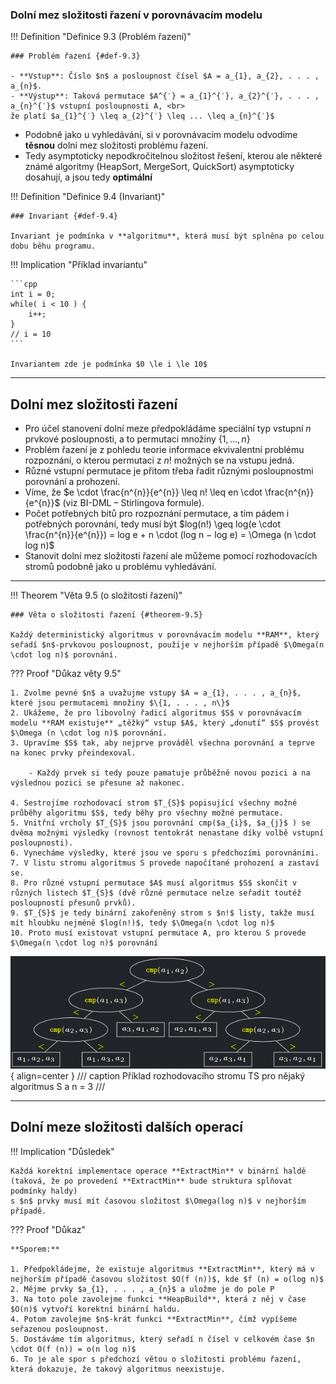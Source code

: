 ### Dolní mez složitosti řazení v porovnávacím modelu

<a id="def-9.3"></a>
!!! Definition "Definice 9.3 (Problém řazení)"

    ### Problém řazení {#def-9.3}

    - **Vstup**: Číslo $n$ a posloupnost čísel $A = a_{1}, a_{2}, . . . , a_{n}$.
    - **Výstup**: Taková permutace $A^{′} = a_{1}^{′}, a_{2}^{′}, . . . , a_{n}^{′}$ vstupní posloupnosti A, <br>
    že platí $a_{1}^{′} \leq a_{2}^{′} \leq ... \leq a_{n}^{′}$

- Podobně jako u vyhledávání, si v porovnávacím modelu odvodíme **těsnou** dolní mez složitosti problému řazení.
- Tedy asymptoticky nepodkročitelnou složitost řešení, kterou ale některé známé algoritmy (HeapSort, MergeSort,
  QuickSort) asymptoticky dosahují, a jsou tedy **optimální**

<a id="def-9.4"></a>
!!! Definition "Definice 9.4 (Invariant)"

    ### Invariant {#def-9.4}

    Invariant je podmínka v **algoritmu**, která musí být splněna po celou dobu běhu programu.

!!! Implication "Příklad invariantu"

    ```cpp
    int i = 0;
    while( i < 10 ) {
        i++;
    }
    // i = 10
    ```

    Invariantem zde je podmínka $0 \le i \le 10$

---

## Dolní mez složitosti řazení

- Pro účel stanovení dolní meze předpokládáme speciální typ vstupní $n$ prvkové posloupnosti, a to permutaci
  množiny $\{1, . . . , n\}$
- Problém řazení je z pohledu teorie informace ekvivalentní problému rozpoznání, o kterou permutaci z $n!$ možných se na
  vstupu jedná.
- Různé vstupní permutace je přitom třeba řadit různými posloupnostmi porovnání a prohození.
- Víme, že $e \cdot \frac{n^{n}}{e^{n}} \leq n! \leq en \cdot \frac{n^{n}}{e^{n}}$ (viz BI-DML – Stirlingova formule).
- Počet potřebných bitů pro rozpoznání permutace, a tím pádem i potřebných porovnání, tedy musí
  být $log(n!) \geq log(e \cdot \frac{n^{n}}{e^{n}}) = log e + n \cdot (log n − log e) = \Omega (n \cdot log n)$
- Stanovit dolní mez složitosti řazení ale můžeme pomocí rozhodovacích stromů podobně jako u problému vyhledávání.

---

<a id="theorem-9.5"></a>
!!! Theorem "Věta 9.5 (o složitosti řazení)"

    ### Věta o složitosti řazení {#theorem-9.5}

    Každý deterministický algoritmus v porovnávacím modelu **RAM**, který seřadí $n$-prvkovou posloupnost, použije v nejhorším případě $\Omega(n \cdot log n)$ porovnání.

??? Proof "Důkaz věty 9.5"

    1. Zvolme pevné $n$ a uvažujme vstupy $A = a_{1}, . . . , a_{n}$, které jsou permutacemi množiny $\{1, . . . , n\}$
    2. Ukážeme, že pro libovolný řadicí algoritmus $S$ v porovnávacím modelu **RAM existuje** „těžký“ vstup $A$, který „donutí“ $S$ provést $\Omega (n \cdot log n)$ porovnání.
    3. Upravíme $S$ tak, aby nejprve prováděl všechna porovnání a teprve na konec prvky přeindexoval.
    
        - Každý prvek si tedy pouze pamatuje průběžně novou pozici a na výslednou pozici se přesune až nakonec.
    
    4. Sestrojíme rozhodovací strom $T_{S}$ popisující všechny možné průběhy algoritmu $S$, tedy běhy pro všechny možné permutace.
    5. Vnitřní vrcholy $T_{S}$ jsou porovnání cmp($a_{i}$, $a_{j}$ ) se dvěma možnými výsledky (rovnost tentokrát nenastane díky volbě vstupní posloupnosti).
    6. Vynecháme výsledky, které jsou ve sporu s předchozími porovnáními.
    7. V listu stromu algoritmus S provede napočítané prohození a zastaví se.
    8. Pro různé vstupní permutace $A$ musí algoritmus $S$ skončit v různých listech $T_{S}$ (dvě různé permutace nelze seřadit toutéž posloupností přesunů prvků).
    9. $T_{S}$ je tedy binární zakořeněný strom s $n!$ listy, takže musí mít hloubku nejméně $log(n!)$, tedy $\Omega(n \cdot log n)$
    10. Proto musí existovat vstupní permutace A, pro kterou S provede $\Omega(n \cdot log n)$ porovnání

![Image title](../assets/09/decision_tree2.png){ align=center }
/// caption
Příklad rozhodovacího stromu TS pro nějaký algoritmus S a n = 3
///

---

## Dolní meze složitosti dalších operací

!!! Implication "Důsledek"

    Každá korektní implementace operace **ExtractMin** v binární haldě (taková, že po provedení **ExtractMin** bude struktura splňovat podmínky haldy)
    s $n$ prvky musí mít časovou složitost $\Omega(log n)$ v nejhorším případě.

??? Proof "Důkaz"

    **Sporem:**
    
    1. Předpokládejme, že existuje algoritmus **ExtractMin**, který má v nejhorším případě časovou složitost $O(f (n))$, kde $f (n) = o(log n)$
    2. Mějme prvky $a_{1}, . . . , a_{n}$ a uložme je do pole P
    3. Na toto pole zavolejme funkci **HeapBuild**, která z něj v čase $O(n)$ vytvoří korektní binární haldu.
    4. Potom zavolejme $n$-krát funkci **ExtractMin**, čímž vypíšeme seřazenou posloupnost.
    5. Dostáváme tím algoritmus, který seřadí n čísel v celkovém čase $n \cdot O(f (n)) = o(n log n)$
    6. To je ale spor s předchozí větou o složitosti problému řazení, která dokazuje, že takový algoritmus neexistuje.



